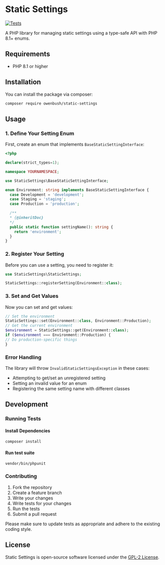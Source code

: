 # Static Settings

[![Tests](https://github.com/owenbush/static-settings/actions/workflows/tests.yml/badge.svg)](https://github.com/owenbush/static-settings/actions/workflows/tests.yml)

A PHP library for managing static settings using a type-safe API with PHP 8.1+ enums.

## Requirements

* PHP 8.1 or higher

## Installation

You can install the package via composer:

```bash
composer require owenbush/static-settings
```


## Usage

### 1. Define Your Setting Enum

First, create an enum that implements `BaseStaticSettingInterface`:

```php
<?php

declare(strict_types=1);

namespace YOURNAMESPACE;

use StaticSettings\BaseStaticSettingInterface;

enum Environment: string implements BaseStaticSettingInterface {
  case Development = 'development';
  case Staging = 'staging';
  case Production = 'production';

  /**
  * {@inheritDoc}
  */
  public static function settingName(): string {
    return 'environment';
  }
}
```

### 2. Register Your Setting

Before you can use a setting, you need to register it:

```php
use StaticSettings\StaticSettings;

StaticSettings::registerSetting(Environment::class);
```

### 3. Set and Get Values

Now you can set and get values:

```php
// Set the environment
StaticSettings::set(Environment::class, Environment::Production);
// Get the current environment
$environment = StaticSettings::get(Environment::class);
if ($environment === Environment::Production) {
// Do production-specific things
}
```


### Error Handling

The library will throw `InvalidStaticSettingsException` in these cases:
- Attempting to get/set an unregistered setting
- Setting an invalid value for an enum
- Registering the same setting name with different classes


## Development

### Running Tests

#### Install Dependencies

```bash
composer install
```

#### Run test suite

```bash
vendor/bin/phpunit
```


### Contributing

1. Fork the repository
2. Create a feature branch
3. Write your changes
4. Write tests for your changes
5. Run the tests
6. Submit a pull request

Please make sure to update tests as appropriate and adhere to the existing coding style.

## License
Static Settings is open-source software licensed under the [GPL-2 License](https://github.com/e0ipso/twig-storybook/blob/main/LICENSE).
